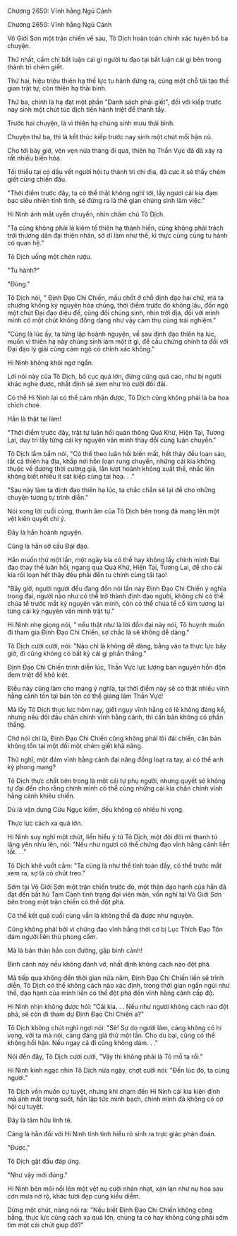 




Chương 2650: Vĩnh hằng Ngũ Cảnh


Chương 2650: Vĩnh hằng Ngũ Cảnh

Vô Giới Sơn một trận chiến về sau, Tô Dịch hoàn toàn chính xác tuyên bố ba chuyện.

Thứ nhất, cấm chỉ bất luận cái gì người tu đạo tại bất luận cái gì bên trong thành trì chém giết.

Thứ hai, hiệu triệu thiên hạ thế lực tu hành đứng ra, cùng một chỗ tái tạo thế gian trật tự, còn thiên hạ thái bình.

Thứ ba, chính là hạ đạt một phần "Danh sách phải giết", đối với kiếp trước nay sinh một chút túc địch tiến hành triệt để thanh tẩy.

Trước hai chuyện, là vì thiên hạ chúng sinh mưu thái bình.

Chuyện thứ ba, thì là kết thúc kiếp trước nay sinh một chút mối hận cũ.

Cho tới bây giờ, vẻn vẹn nửa tháng đi qua, thiên hạ Thần Vực đã đã xảy ra rất nhiều biến hóa.

Tối thiểu tại có dấu vết người hội tụ thành trì chi địa, đã cực ít sẽ thấy chém giết cùng chiến đấu.

"Thời điểm trước đây, ta có thể thật không nghĩ tới, lấy ngươi cái kia đạm bạc siêu nhiên tính tình, sẽ đứng ra là thế gian chúng sinh làm việc."

Hi Ninh ánh mắt uyển chuyển, nhìn chăm chú Tô Dịch.

"Ta cũng không phải là kiêm tế thiên hạ thánh hiền, cũng không phải trách trời thương dân đại thiện nhân, sở dĩ làm như thế, kì thực cũng cùng tu hành có quan hệ."

Tô Dịch uống một chén rượu.

"Tu hành?"

"Đúng."

Tô Dịch nói, " Định Đạo Chi Chiến, mấu chốt ở chỗ định đạo hai chữ, mà ta chưởng khống kỷ nguyên hỏa chủng, thời điểm trước đó không lâu, đốn ngộ một chút Đại đạo diệu đế, cũng đối chúng sinh, nhìn trời địa, đối với mình mình có một chút không đồng dạng như vậy cảm thụ cùng trải nghiệm."

"Cũng là lúc ấy, ta từng lập hoành nguyện, về sau định đạo thiên hạ lúc, muốn vì thiên hạ này chúng sinh làm một ít gì, để cầu chứng chính ta đối với Đại đạo lý giải cùng cảm ngộ có chính xác không."

Hi Ninh không khỏi ngơ ngẩn.

Lời nói này của Tô Dịch, bố cục quá lớn, đứng cũng quá cao, như bị người khác nghe được, nhất định sẽ xem như trò cười đối đãi.

Có thể Hi Ninh lại có thể cảm nhận được, Tô Dịch cũng không phải là ba hoa chích choè.

Hắn là thật tại làm!

"Thời điểm trước đây, trật tự luân hồi quán thông Quá Khứ, Hiện Tại, Tương Lai, duy trì lấy từng cái kỷ nguyên văn minh thay đổi cùng luân chuyển."

Tô Dịch lẩm bẩm nói, "Có thể theo luân hồi biến mất, hết thảy đều loạn sáo, tất cả thiên hạ địa, khắp nơi hỗn loạn rung chuyển, những cái kia không thuộc về đương thời cường giả, lần lượt hoành không xuất thế, nhấc lên không biết nhiều ít sát kiếp cùng tai hoạ. . ."

"Sau này làm ta định đạo thiên hạ lúc, ta chắc chắn sẽ lại để cho những chuyện tương tự trình diễn."

Nói xong lời cuối cùng, thanh âm của Tô Dịch bên trong đã mang lên một vệt kiên quyết chi ý.

Đây là hắn hoành nguyện.

Cũng là hắn sở cầu Đại đạo.

Hắn muốn thử một lần, một ngày kia có thể hay không lấy chính mình Đại đạo thay thế luân hồi, ngang qua Quá Khứ, Hiện Tại, Tương Lai, để cho cái kia rối loạn hết thảy đều phải đến tu chính cùng tái tạo!

"Bây giờ, người người đều đang đồn nói lần này Định Đạo Chi Chiến ý nghĩa trọng đại, người nào như có thể trở thành định đạo người, không chỉ có thể chúa tể trước mắt kỷ nguyên văn minh, còn có thể chúa tể cổ kim tương lai từng cái kỷ nguyên văn minh trật tự."

Hi Ninh nhẹ giọng nói, " nếu thật như là lời đồn đại này nói, Tô huynh muốn đi tham gia Định Đạo Chi Chiến, sợ chắc là sẽ không dễ dàng."

Tô Dịch cười cười, nói: "Nào chỉ là không dễ dàng, bằng vào ta thực lực bây giờ, đi cũng không có bất kỳ cái gì phần thắng."

Định Đạo Chi Chiến trình diễn lúc, Thần Vực lực lượng bản nguyên hỗn độn đem triệt để khô kiệt.

Điều này cũng làm cho mang ý nghĩa, tại thời điểm này sẽ có thật nhiều vĩnh hằng cảnh tồn tại bản tôn có thể giáng lâm Thần Vực!

Mà lấy Tô Dịch thực lực hôm nay, giết ngụy vĩnh hằng có lẽ không đáng kể, nhưng nếu đối đầu chân chính vĩnh hằng cảnh, thì căn bản không có phần thắng.

Chớ nói chi là, Định Đạo Chi Chiến cũng không phải lôi đài chiến, căn bản không tồn tại một đối một chém giết khả năng.

Thử nghĩ, một đám vĩnh hằng cảnh đại năng đồng loạt ra tay, ai có thể anh kỳ phong mang?

Tô Dịch thực chất bên trong là một cái tự phụ người, nhưng quyết sẽ không tự đại đến cho rằng chính mình có thể cùng những cái kia chân chính vĩnh hằng cảnh khiêu chiến.

Dù là vận dụng Cửu Ngục kiếm, đều không có nhiều hi vọng.

Thực lực cách xa quá lớn.

Hi Ninh suy nghĩ một chút, liền hiểu ý tứ Tô Dịch, một đôi đôi mi thanh tú lặng yên nhíu lên, nói: "Nếu như ngươi có thể chứng đạo vĩnh hằng cảnh liền tốt. . ."

Tô Dịch khẽ vuốt cằm: "Ta cũng là như thế tính toán đấy, có thể trước mắt xem ra, sợ là có chút treo."

Sớm tại Vô Giới Sơn một trận chiến trước đó, một thân đạo hạnh của hắn đã đạt đến bất hủ Tam Cảnh tình trạng đại viên mãn, vốn nghĩ tại Vô Giới Sơn bên trong một trận chiến có thể đột phá.

Có thể kết quả cuối cùng vẫn là không thể đã được như nguyện.

Cũng không phải bởi vì chứng đạo vĩnh hằng thời cơ bị Lục Thích Đạo Tôn đám người liên thủ phong cấm.

Mà là bản thân hắn con đường, gặp bình cảnh!

Bình cảnh này nếu không đánh vỡ, nhất định không cách nào đột phá.

Mà tiếp qua không đến thời gian nửa năm, Định Đạo Chi Chiến liền sẽ trình diễn, Tô Dịch có thể không cách nào xác định, trong thời gian ngắn ngủi như thế, đạo hạnh của mình liền có thể đột phá đến vĩnh hằng cảnh cấp độ.

Hi Ninh nhịn không được hỏi: "Cái kia. . . Nếu như ngươi không cách nào đột phá, sẽ còn đi tham dự Định Đạo Chi Chiến a?"

Tô Dịch không chút nghĩ ngợi nói: "Sẽ! Sự do người làm, càng không có hi vọng, với ta mà nói, càng đáng giá thử một lần. Cho dù bại, cũng có thể không hối hận. Nếu ngay cả đi cũng không dám. . ."

Nói đến đây, Tô Dịch cười cười, "Vậy thì không phải là Tô mỗ ta rồi."

Hi Ninh kinh ngạc nhìn Tô Dịch nửa ngày, chợt cười nói: "Đến lúc đó, ta cùng ngươi."

Tô Dịch vốn muốn cự tuyệt, nhưng khi chạm đến Hi Ninh cái kia kiên định mà ánh mắt trong suốt, hắn lập tức minh bạch, chính mình đã không có cơ hội cự tuyệt.

Đây là tâm hữu linh tê.

Càng là hắn đối với Hi Ninh tính tình hiểu rõ sinh ra trực giác phán đoán.

"Được."

Tô Dịch gật đầu đáp ứng.

"Như vậy mới đúng."

Hi Ninh bên môi nổi lên một vệt nụ cười nhàn nhạt, xán lạn như nụ hoa sau cơn mưa nở rộ, khác tươi đẹp cùng kiều diễm.

Dừng một chút, nàng nói ra: "Nếu biết Định Đạo Chi Chiến không công bằng, thực lực cũng cách xa quá lớn, chúng ta có hay không cũng phải sớm tìm một cái chút giúp đỡ?"




